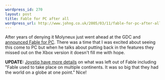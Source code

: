 ```yaml
--- 
wordpress_id: 270
layout: post
title: Fable for PC after all
wordpress_url: http://www.johng.co.uk/2005/03/11/fable-for-pc-after-all/
---
```

After years of denying it Molyneux just went ahead at the GDC and [announced Fable for PC](http://www.joystiq.com/entry/1234000010035439/). There was a time that I was excited about seeing this come to PC but when he talks about putting back in the features they missed out on the Xbox version it doesn't fill me with hope.

**UPDATE:** [Joystiq have more details](http://www.joystiq.com/entry/1234000847035440/) on what was left out of Fable including "Fable used to take place on multiple continents. It was so big that they had the world on a globe at one point." Nice!
